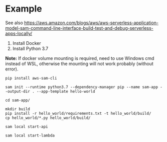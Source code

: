 # Example

See also https://aws.amazon.com/blogs/aws/aws-serverless-application-model-sam-command-line-interface-build-test-and-debug-serverless-apps-locally/

1. Install Docker
2. Install Python 3.7

**Note:** 
If docker volume mounting is required, need to use Windows cmd instead of WSL, 
otherwise the mounting will not work probably (without error).

```
pip install aws-sam-cli

sam init --runtime python3.7 --dependency-manager pip --name sam-app --output-dir . --app-template hello-world

cd sam-app/

mkdir build
pip install -r hello_world/requirements.txt -t hello_world/build/
cp hello_world/*.py hello_world/build/

sam local start-api

sam local start-lambda

```
